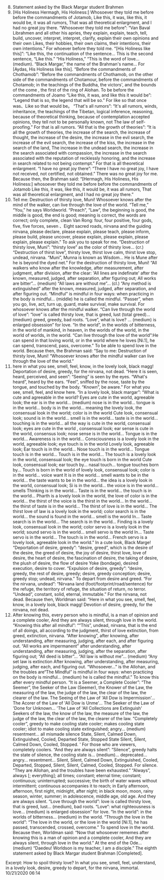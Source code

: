 8. Statement asked by the Black Margar student Brahmen
 53. [His Holiness Hermagh, His Holiness:] Whosoever they told me before before the commandments of Jotamob,
 Like this, it was, like this, it would be, it was all rumors,
 That was all theoretical enlargment, and I had no great joy there.
 “Whosoever they told me before”: “Van Baval Librahmen and all other his apries, they explain, explain, teach, tell, build, uncover, interpret, interpret, clarify, explain their own opinions and their own Likes, their hobbies, their own claims, their intentions, their own intentions.” For whoever before they told me.
 “[His Holiness like this]”: “Like this, the continuation of the sentence... This is the second sentence, “Like this.” “His Holiness,” “This is the word of love... (medium). “Black Margar,” the name of the Brahman's name... For [Aydas, His Holiness like this].
 “Before the commandments of Chothamob”: “Before the commandments of Chothamob, on the other side of the commandments of Chotamour, before the commandments of Chotamob; in the teachings of the Buddha, the victors', and the bounds of the come , the first of the ring of Alohan. To be before the commandments of Joamo
 “Like this, it was, and like this it would be”: “Legend that is so, the legend that will be so.” For like so that once was、Like so that would be。
 “That's all rumors”: “It's all rumors, winds, inheritance, the teachings of the Tibetan, logical inference, reasoning, because of theoretical thinking, because of contemplation accepted opinions, they tell not to be personally known, not The law of self-proofing.” For that is all rumors.
 “All that is the growth of theories”: “It is all the growth of theories, the increase of the search, the increase of thought, the increase of the desire, the increase in the evil search, the increase of the evil search, the increase of the kiss, the increase in the search of the land, The increase in the undead search, the increase in the search associated with compassion, the increase in the search associated with the reputation of recklessly honoring, and the increase in search related to not being contempt.” For that is all theoretical enlargment.
 “I have no great joy there”: “There I have no great joy, I have not received, not certified, not obtained.” There was no great joy for me.
 Because then, the Brahman said:
 “[Hermagh, His Holiness, His Holiness:] whosoever they told me before before the commandments of Jotamob
 Like this, it was, like this, it would be, it was all rumors,
 That was all theoretical enlargment, and I had no great joy there.”
 54. Tell me: Destruction of thirsty love, Muni!
 Whosoever knows after the mind of the walker, can live through the love of the world.
 “Tell me,” “You,” he says Worldworld. “Preach”, “Law”, the beginning is good, the middle is good, the end is good; meaning is correct, the words are correct; only complete, clean Van Rong: four, four positive, four gods, five, five forces, seven 、Eight sacred roads, nirvana and the guiding nirvana, please declare, please explain, please teach, please inform, please build, please uncover, please explain, please explain, please explain, please explain.” To ask you to speak for me.
 “Destruction of thirsty love, Muni”: “thirsty love” as the color of thirsty love... (cr.) “Destruction of thirst love”, thirsty love, thirst love calm, thirst love stop, undead, nirvana. “Muni”, Munna is known as Wisdom... He is Mune after he is beyond the dyed net.” For the destruction of thirsty love, Muni!
 “All walkers who know after the knowledge, after measurement, after judgment, after division, after the clear: 'All lines are indefinate' after the known, measured, judged, after separation, after figuring out; All works are bitter”... (medium) “All laws are without me”... (cl.) “Any method is extinguished” after the known, measured, judged, after separation, and after figuring out. “Mindful” is mindful in four ways: when practicing in the body is mindful... (middle) he is called the mindful. “Passer”, when you go, live, act, turn up, guard, make survival, make survival. For whosoever knows after the mindful walker.
 “Can live through the world of love”: “love” is called thirsty love, that is greed, lust (total greed)... (medium) greed, greedy, bad roots. “Love”, what is love? ... (medium) is enlarged obsession” for love. “In the world”, in the worlds of bitterness, in the world of mankind, in heaven, in the worlds of the world, in the world of worlds, in the world. “Can live through the love of the world”:He can spend in that loving world, or in the world where he loves [Ni.1], he can spend, transcend, pass, overcome.” To be able to spend love in the world.
 Because then, the Brahman said:
 “Say to me: Destruction of thirsty love, Muni!
 “Whosoever knows after the mindful walker can live through the love of the world.”
 55. here in what you see, smell, feel, know, in the lovely look, black magg!
 Deportation of desire, greedy, for the nirvana, not dead.
 “Here it is seen, heard, perceived, and seen”: “Seeing” is seen by the eyes. “What's heard”, heard by the ears. “Feel”, sniffed by the nose, taste by the tongue, and touched by the body. “Known”, be aware.” For what you see, smell, feel, and know here.
 “In a lovely look, black margar”: “What is cute and agreeable in the world? Eyes are cute in the world, agreeable look; the ear is in the world... (medium) nose is in the world... tongue is in the world... body is in the world... meaning the lovely look, the consensual look in the world; color is in the world Cute look, consensual look; sound is in the world... smell is in the world... taste is in the world... touching is in the world... all the way is cute in the world, consensual look; eyes are cute in the world , consensual look; ear sense is cute in the world, consensus look; nose sense is in the world... Tongue is in the world... Awareness is in the world... Consciousness is a lovely look in the world, agreeable look; eye touch is in the world Lovely look, agreeable look; Ear touch is in the world... Nose touch is in the world... Tongue touch is in the world... Touch is in the world... The touch is a lovely look in the world, consensual look; the eye touch is born in the world Cute look, consensual look; ear touch by... nasal touch... tongue touches born by... Touch is born in the world of lovely look, consensual look; color is in the world... voice want It is in the world... smell wants to be in the world... the taste wants to be in the world... the idea is a lovely look in the world, consensual look; Si is in the world... the voice is in the world... smells Thinking is in the world... Taste is in the world... the touch is in the world... Pharth is a lovely look in the world, the love of color is in the world... the thirst of the voice is the thirst in the world... In the world... the thirst of taste is in the world... The thirst of love is in the world... The thirst love of law is a lovely look in the world; color search is in the world... the sound is found in the world... smell is the world In... Taste search is in the world... The search is in the world... Finding is a lovely look, consensual look in the world; color servo is a lovely look in the world; sound servo is in the world... smell servo is the world In... Taste servo is in the world... The touch is in the world... French servo is a lovely look, agreeable look in the world.” In a cute look, Black Marge!
 “Deportation of desire, greedy”: “desire, greed”, which is the desire of the desire, the greed of desire, the joy of desire, thirst love, love of desire, the heart of desire, the fascination of desire, the taking of desire, the plush of desire, the flow of desire Yoke (bondage), desired execution, desire to cover. “Expulsion of desire, greedy”: “desire, greedy, the rest of desire, greedy; desire, greedy conception; desire, greedy stop; undead, nirvana.” To depart from desire and greed.
 “For the nirvana, undead”: “Nirvana land (foot/footprint/road/sentence) for the refuge, the territory of refuge, the situation of return, no terror. “Undead”, constant, solid, eternal, immutable.” For the nirvana, not dead.
 Because then, Worldman said:
 “Here in what you see, smell, feel, know, in a lovely look, black magg!
 Devotion of desire, greedy, for the nirvana, not dead.
 56. After knowing this, every person who is mindful, is a man of opinion and a complete cooler,
 And they are always silent, through love in the world.
 “Knowing this after all mindful”: ““This”, undead, nirvana, that is the end of all doings, all according to the judgment, thirst of love extinction, from greed, extinction, nirvana. “After knowing”, after knowing, after understanding, after measuring, judging, after each, and after figuring out. “All works are impermanent” after understanding, after understanding, after measuring, judging, after the separation, after figuring out; “All deed is bitter”... “All law is without me”... (medium) “Any set law is extinction After knowing, after understanding, after measuring, judging, after each, and figuring out. “Whosoever...” is the Allohan, and the troubles are“The Mindful” is mindful in four ways: when practicing on the body is mindful... (medium) he is called the mindful.” To know this after every mindful person.
 “It is a Seemer, a Complete Cooler”: “The Seemer”, the Seeker of the Law (Seemer), the Knower of the Law, the measuring of the law, the judge of the law, the clear of the law, the clearer of the law. The Seeing of the Law of 'All Dow is Impermission'... The Acorer of the Law of 'All Dow is Unme'... The Seeker of the Law of 'Done for Unknown... 'The Law of 'All Collections are Extinguish' Seekers of the law, the know of the law, the measure of the law, the judge of the law, the clear of the law, the clearer of the law. “Completely cooler”, greedy to make cooling state cooler; makes cooling state cooler; idiot to make cooling state extinguished; angry... (medium) resentment... all mismade silence State, Silent, Calmed Down, Extinguished, Cooled, Departed State, Stopped State Silent, Silent, Calmed Down, Cooled, Stopped. ' For those who are viewers, completely coolers.
 “And they are always silent”: “Silence”, greedy halts the state of silence, the cooling state is... (medium)... deprecated... angry... resentment... Silent, Silent, Calmed Down, Extinguished, Cooled, Departed, Stopped, Silent, Silent, Calmed, Cooled, Stopped. For silence. “They are Allohan, and the troubles have been exhausted.” “Always”, always [; everything]; all times; constant; eternal time; constant; continuous; uninterrupted; successive; the birth of water waves without intermittent; continuous accompanies it to reach; in Early afternoon, afternoon, first night, midnight, after night; in black moon, moon, rainy season, winter, summer; in adolescence, middle age, old age. And they are always silent.
 “Love through the world”: love is called thirsty love, that is greed, lust... (medium), bad roots. “Love”: what righteousness is love... (medium) is enlarged obsession” for love. “In the world”: in the worlds of bitterness... (medium) in the world. “Through the love in the world”: “The love in the world, or the love in the world [Ni.1], he has passed, transcended, crossed, overcome.” To spend love in the world.
 Because then, Worldman said:
 “Now that whosoever rememes after knowing this is a man of opinion and a complete cooler,
 And they are always silent, through love in the world.”
 At the end of the Ode... (medium) “Daedeu! Worldson is my teacher, I am a disciple.”
 The eighth statement asked by Black Margar student Brahman [Completed].


Excerpt:
 How to spoil thirsty love? In what you see, smell, feel, understand, in a lovely look, desire, greedy to depart, for the nirvana, immortal.
 10/21/2020 06:14